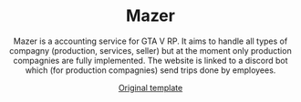 <h1 align="center">Mazer</h1>
<p align="center">Mazer is a accounting service for GTA V RP. It aims to handle all types of compagny (production, services, seller) but at the moment only production compagnies are fully implemented. 
The website is linked to a discord bot which (for production compagnies) send trips done by employees.</p>
<p align="center">
 <a href="https://github.com/zuramai/mazer">Original template</a>
 
